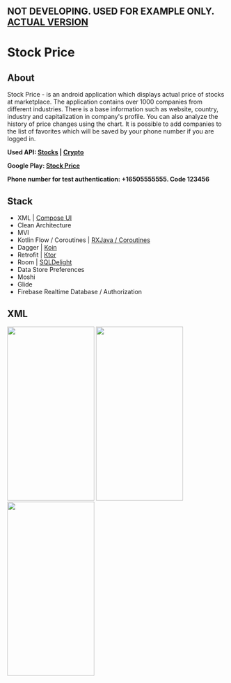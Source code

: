 ## NOT DEVELOPING. USED FOR EXAMPLE ONLY. [ACTUAL VERSION](https://github.com/NichitaFerelin/Stock_Price)

# Stock Price

## About
Stock Price - is an android application which displays actual price of stocks at marketplace. The application contains over 1000 companies from different industries. There is a base information such as website, country, industry and capitalization in company's profile. You can also analyze the history of price changes using the chart. It is possible to add companies to the list of favorites which will be saved by your phone number if you are logged in. 

**Used API: [Stocks](https://finnhub.io/) | [Crypto](https://nomics.com/docs/)**

**Google Play: [Stock Price](https://play.google.com/store/apps/details?id=com.ferelin.stockprice)**

**Phone number for test authentication: +16505555555. Code 123456**


## Stack
- XML | [Compose UI](https://github.com/NichitaFerelin/Stock_Price)
- Clean Architecture
- MVI
- Kotlin Flow / Coroutines | [RXJava / Coroutines](https://github.com/NichitaFerelin/Android_Stock_Price/tree/rx_java_as_data_stream_instead_of_kotlin_flow)
- Dagger | [Koin](https://github.com/NichitaFerelin/Stock_Price)
- Retrofit | [Ktor](https://github.com/NichitaFerelin/Stock_Price)
- Room | [SQLDelight](https://github.com/NichitaFerelin/Stock_Price)
- Data Store Preferences
- Moshi
- Glide
- Firebase Realtime Database / Authorization

## XML
<p float="middle">
  <img src="https://github.com/NichitaFerelin/Stock_Price/blob/simplified_for_android_only/dev-preview/XML_preview_1.gif" height="400" width = "200"/>
  <img src="https://github.com/NichitaFerelin/Stock_Price/blob/simplified_for_android_only/dev-preview/XML_preview_2.gif" height="400" width = "200"/>
  <img src="https://github.com/NichitaFerelin/Stock_Price/blob/simplified_for_android_only/dev-preview/XML_preview_3.gif" height="400" width = "200"/>
</p>

